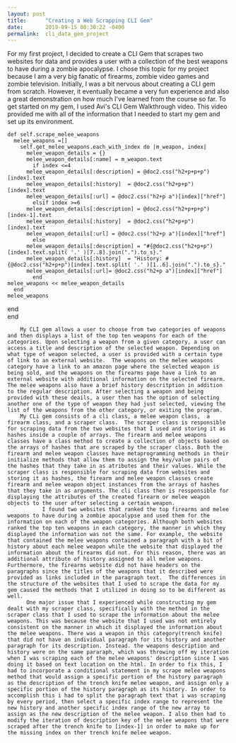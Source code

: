 ```yaml
---
layout: post
title:      "Creating a Web Scrapping CLI Gem"
date:       2019-09-15 08:30:22 -0400
permalink:  cli_data_gem_project
---
```


For my first project, I decided to create a CLI Gem that scrapes two websites for data and provides a user with a collection of the best weapons to have during a zombie apocalypse. I chose this topic for my project because I am a very big fanatic of firearms, zombie video games and zombie television. Initially, I was a bit nervous about creating a CLI gem from scratch. However, it eventually became a very fun experience and also a great demonstration on how much I've learned from the course so far. To get started on my gem, I used Avi's CLI Gem Walkthrough video. This video provided me with all of the information that I needed to start my gem and set up its environment. 


    def self.scrape_melee_weapons
      melee_weapons =[]
        self.get_melee_weapons.each_with_index do |m_weapon, index| 
          melee_weapon_details = {}
          melee_weapon_details[:name] = m_weapon.text 
            if index <=4
          melee_weapon_details[:description] = @doc2.css("h2+p+p+p")[index].text
          melee_weapon_details[:history]  = @doc2.css("h2+p+p")[index].text 
          melee_weapon_details[:url] = @doc2.css("h2+p a")[index]["href"]  
            elsif index >=6  
          melee_weapon_details[:description] = @doc2.css("h2+p+p+p")[index-1].text
          melee_weapon_details[:history]  = @doc2.css("h2+p+p")[index].text 
          melee_weapon_details[:url] = @doc2.css("h2+p a")[index]["href"] 
            else 
          melee_weapon_details[:description] = "#{@doc2.css("h2+p+p")[index].text.split( '.' )[7..8].join(".").to_s}."   
          melee_weapon_details[:history]  = "History: #{@doc2.css("h2+p+p")[index].text.split( '.' )[1..6].join(".").to_s}."
          melee_weapon_details[:url]= @doc2.css("h2+p a")[index]["href"] 
            end 
    melee_weapons << melee_weapon_details
      end 
    melee_weapons 
  end   
end 
<script src="https://gist.github.com/chrisbaptiste83/bde187210e81d7b679aadc1949e9f915.js"></script>

        My CLI gem allows a user to choose from two categories of weapons and then displays a list of the top ten weapons for each of the categories. Upon selecting a weapon from a given category, a user can access a title and description of the selected weapon. Depending on what type of weapon selected, a user is provided with a certain type of link to an external website.  The weapons on the melee weapons category have a link to an amazon page where the selected weapon is being sold, and the weapons on the firearms page have a link to an external website with additional information on the selected firearm. The melee weapons also have a brief history descritption in addition to the regular description. After selecting a weapon and being provided with these deails, a user then has the option of selecting another one of the type of weapon they had just selected, viewing the list of the weapons from the other category, or exiting the program. 
        My CLi gem consists of a cli class, a melee weapon class,  a firearm class, and a scraper class.  The scraper class is responsible for scraping data from the two websites that I used and storing it as hashes inside a couple of arrays. The firearm and melee weapons classes have a class method to create a collection of objects based on the arrays of hashes that are scraped by the scraper class. Both the firearm and melee weapon classes have metaprogramming methods in their initialize methods that allow them to assign the key/value pairs of the hashes that they take in as atributes and their values. While the scraper class is responsible for scraping data from websites and storing it as hashes, the firearm and melee weapon classes create firearm and melee weapon object instances from the arrays of hashes that they take in as arguments. The cli class then is ressponsible for displaying the attributes of the created firearm or melee weapon objects to the user after selecting a certain weapon. 
               I found two websites that ranked the top firearms and melee weapons to have during a zombie apocalypse and used them for the information on each of the weapon categories. Although both websites ranked the top ten weapons in each category, the manner in which they displayed the information was not the same. For example, the website that contained the melee weapons contained a paragraph with a bit of history about each melee weapon while the website that displayed the information about the firearms did not. For this reason, there was an additional attribute of history assigned to all melee weapons. Furthermore, the firearms website did not have headers on the paragraphs since the titles of the weapons that it described were provided as links included in the paragraph text.  The differences in the structure of the websites that I used to scrape the data for my gem caused the methods that I utilized in doing so to be different as well. 
          One major issue that I experienced while constructing my gem dealt with my scraper class, specifically with the method in the scraper class that I used to scrape the information about the melee weapons. This was because the website that I used was not entirely consistent on the manner in which it displayed the information about the melee weapons. There was a weapon in this category(trench knife) that did not have an individual paragraph for its history and another paragraph for its description. Instead. the weapons description and history were on the same pararaph, which was throwing off my iteration when I was scraping each of the melee weapons' description since I was doing it based on text location on the html. In order to fix this, I had to incorporate a conditional statement in my scrape melee weapons method that would assign a specific portion of the history paragraph as the description of the trench knife melee weapon, and assign only a specific portion of the history paragraph as its history. In order to accomplish this i had to split the paragraph text that i was scraping by every period, then select a specific index range to represent the new history and another specific index range of the new array to assign as the new description of the melee weapon. I also then had to modify the iteration of description key of the melee weapons that were scraped after the trench knife to [index-1] in order to make up for the missing index on ther trench knife melee weapon. 

